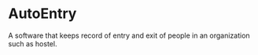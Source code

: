 # AutoEntry
A software that keeps record of entry and exit of people in an organization such as hostel.
